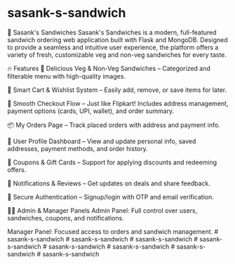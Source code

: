﻿# sasank-s-sandwich
🥪 Sasank's Sandwiches
Sasank's Sandwiches is a modern, full-featured sandwich ordering web application built with Flask and MongoDB. Designed to provide a seamless and intuitive user experience, the platform offers a variety of fresh, customizable veg and non-veg sandwiches for every taste.

🔥 Features
🍞 Delicious Veg & Non-Veg Sandwiches – Categorized and filterable menu with high-quality images.

🛒 Smart Cart & Wishlist System – Easily add, remove, or save items for later.

🧾 Smooth Checkout Flow – Just like Flipkart! Includes address management, payment options (cards, UPI, wallet), and order summary.

📦 My Orders Page – Track placed orders with address and payment info.

👤 User Profile Dashboard – View and update personal info, saved addresses, payment methods, and order history.

🎁 Coupons & Gift Cards – Support for applying discounts and redeeming offers.

🔔 Notifications & Reviews – Get updates on deals and share feedback.

🔐 Secure Authentication – Signup/login with OTP and email verification.

👨‍💼 Admin & Manager Panels
Admin Panel: Full control over users, sandwiches, coupons, and notifications.

Manager Panel: Focused access to orders and sandwich management.
#   s a s a n k - s - s a n d w i c h  
 #   s a s a n k - s - s a n d w i c h  
 #   s a s a n k - s - s a n d w i c h  
 #   s a s a n k - s - s a n d w i c h  
 #   s a s a n k - s - s a n d w i c h  
 #   s a s a n k - s - s a n d w i c h  
 #   s a s a n k - s - s a n d w i c h  
 #   s a s a n k - s - s a n d w i c h  
 